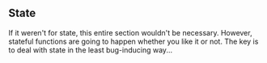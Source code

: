 ## State

If it weren't for state, this entire section wouldn't be necessary. However, stateful functions are going to happen whether you like it or not. The key is to deal with state in the least bug-inducing way...